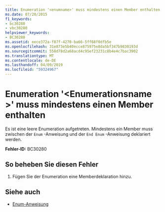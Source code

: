 ```yaml
---
title: Enumeration '<enumname>' muss mindestens einen Member enthalten
ms.date: 07/20/2015
f1_keywords:
- bc30280
- vbc30280
helpviewer_keywords:
- BC30280
ms.assetid: eece372a-f87f-4270-ba66-5ff68f0dfb5e
ms.openlocfilehash: 31e873e5b40ecce875975e8da5bf347b9830193d
ms.sourcegitcommit: 558d78d2a68acd4c95ef23231c8b4e4c7bac3902
ms.translationtype: MT
ms.contentlocale: de-DE
ms.lasthandoff: 04/09/2019
ms.locfileid: "59324967"
---
```

# <a name="enum-enumname-must-contain-at-least-one-member"></a>Enumeration '\<Enumerationsname >' muss mindestens einen Member enthalten
Es ist eine leere Enumeration aufgetreten. Mindestens ein Member muss zwischen der `Enum` -Anweisung und der `End Enum` -Anweisung deklariert werden.  
  
 **Fehler-ID:** BC30280  
  
## <a name="to-correct-this-error"></a>So beheben Sie diesen Fehler  
  
1. Fügen Sie der Enumeration eine Memberdeklaration hinzu.  
  
## <a name="see-also"></a>Siehe auch

- [Enum-Anweisung](../../visual-basic/language-reference/statements/enum-statement.md)
